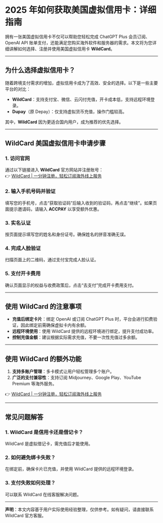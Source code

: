 # 2025 年如何获取美国虚拟信用卡：详细指南

拥有一张美国虚拟信用卡不仅可以帮助您轻松完成 ChatGPT Plus 会员订阅、OpenAI API 账单支付，还能满足您购买海外软件和服务器的需求。本文将为您详细讲解如何选择、注册并使用美国虚拟信用卡 **WildCard**。


---

## 为什么选择虚拟信用卡？

随着跨境支付需求的增加，虚拟信用卡成为了高效、安全的选择。以下是一些主要平台的对比：

- **WildCard**：支持支付宝、微信、云闪付充值，开卡成本低，支持远程环境登录。
- **Dupay**（原 Depay）：仅支持虚拟货币充值，操作门槛较高。

其中，**WildCard** 因为更适合国内用户，成为推荐的优先选择。

---

## WildCard 美国虚拟信用卡申请步骤

### 1. 访问官网
通过以下链接进入 **WildCard** 官方网站并注册账号：  
👉 [WildCard | 一分钟注册，轻松订阅海外线上服务](https://bit.ly/bewildcard)

### 2. 输入手机号码并验证
填写您的手机号，点击“获取验证码”后输入收到的验证码，再点击“继续”。如果页面提示邀请码，请输入 **ACCPAY** 以享受额外优惠。

### 3. 实名认证
按页面提示填写您的姓名和身份证号。确保姓名的拼音准确无误。

### 4. 完成人脸验证
扫描页面上的二维码，通过支付宝完成人脸认证。

### 5. 支付开卡费用
确认页面显示的权益与收费政策后，点击“去支付”完成开卡费用支付。

---

## 使用 WildCard 的注意事项

- **充值后绑定卡片**：绑定 OpenAI 或订阅 ChatGPT Plus 时，平台会进行扣费验证，因此绑定前需确保虚拟卡内有余额。
- **远程环境使用**：使用 WildCard 提供的远程环境进行绑定，提升支付成功率。
- **控制充值金额**：建议根据实际需求充值，不要一次性充值过多余额。

---

## 使用 WildCard 的额外功能

1. **支持多账户管理**：多卡模式让用户轻松管理多个账户。
2. **广泛的支付兼容性**：支持订阅 Midjourney、Google Play、YouTube Premium 等海外服务。

👉 [WildCard | 一分钟注册，轻松订阅海外线上服务](https://bit.ly/bewildcard)

---

## 常见问题解答

### 1. WildCard 是信用卡还是借记卡？
WildCard 是虚拟借记卡，需充值后才能使用。

### 2. 如何避免绑卡失败？
在绑定前，确保卡片已充值，并使用 WildCard 提供的远程环境登录。

### 3. 支付失败如何处理？
可以联系 WildCard 在线客服解决问题。

---

**声明**：本文内容基于用户实际使用经验整理，仅供参考。如有疑问，请直接联系 WildCard 官方客服。
